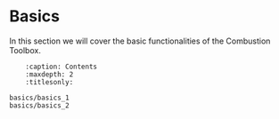 # Basics

In this section we will cover the basic functionalities of the Combustion Toolbox.

```{toctree}
    :caption: Contents
    :maxdepth: 2
    :titlesonly:
    
basics/basics_1
basics/basics_2
```

